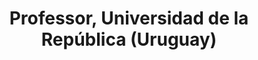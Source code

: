 ---
name: Aiala Rosá
title: Professor, Universidad de la República (Uruguay)
modal-id: 1
img: rosa.jpeg      
alt: Picture of Aiala Rosá
topic: 
bio: 
website: https://scholar.google.es/citations?user=uNQ7M7QAAAAJ&hl=es
tags: keynote-emnlp2020
featuredOrder: 5
---